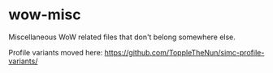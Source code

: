 # wow-misc

Miscellaneous WoW related files that don't belong somewhere else.

Profile variants moved here: https://github.com/ToppleTheNun/simc-profile-variants/
